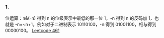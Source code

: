 ### 1.
位运算：n&(-n) 得到 n 的位级表示中最低的那一位 1。-n 得到 n 的反码加 1，也就是 -n=~n+1。例如对于二进制表示 10110100，-n 得到 01001100，相与得到 00000100。
[Leetcode 461](https://leetcode.com/problems/hamming-distance/)

